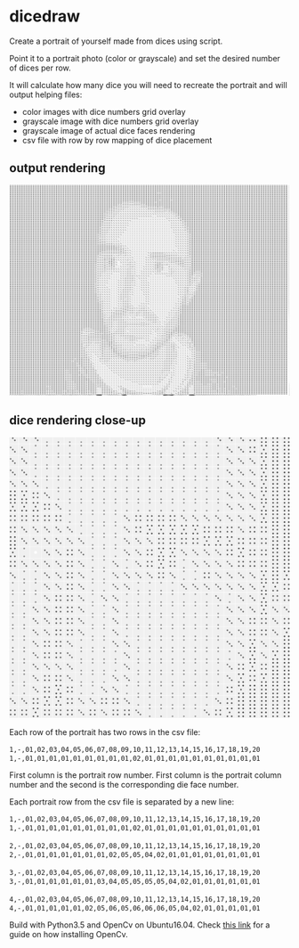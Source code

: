 # dicedraw
Create a portrait of yourself made from dices using script.

Point it to a portrait photo (color or grayscale) and set the desired number of dices per row. 

It will calculate how many dice you will need to recreate the portrait and will output helping files:
 
 - color images with dice numbers grid overlay
 - grayscale image with dice numbers grid overlay
 - grayscale image of actual dice faces rendering
 - csv file with row by row mapping of dice placement
 
 
 ## output rendering
  ![full_dice_rendering](https://github.com/mirceaciu/dicedraw/blob/master/output-to-dice.png)

 
 ## dice rendering close-up
 
 ![dice_rendering_close_up](https://github.com/mirceaciu/dicedraw/blob/master/cropped-dice.png)


Each row of the portrait has two rows in the csv file:

```
1,-,01,02,03,04,05,06,07,08,09,10,11,12,13,14,15,16,17,18,19,20
1,-,01,01,01,01,01,01,01,01,01,02,01,01,01,01,01,01,01,01,01,01
```

First column is the portrait row number. First column is the portrait column number and the second is the corresponding die face number. 

Each portrait row from the csv file is separated by a new line:

```
1,-,01,02,03,04,05,06,07,08,09,10,11,12,13,14,15,16,17,18,19,20
1,-,01,01,01,01,01,01,01,01,01,02,01,01,01,01,01,01,01,01,01,01

2,-,01,02,03,04,05,06,07,08,09,10,11,12,13,14,15,16,17,18,19,20
2,-,01,01,01,01,01,01,01,02,05,05,04,02,01,01,01,01,01,01,01,01

3,-,01,02,03,04,05,06,07,08,09,10,11,12,13,14,15,16,17,18,19,20
3,-,01,01,01,01,01,01,03,04,05,05,05,05,04,02,01,01,01,01,01,01

4,-,01,02,03,04,05,06,07,08,09,10,11,12,13,14,15,16,17,18,19,20
4,-,01,01,01,01,01,02,05,06,05,06,06,06,05,04,02,01,01,01,01,01
```

Build with Python3.5 and OpenCv on Ubuntu16.04. Check [this link](https://www.pyimagesearch.com/2016/10/24/ubuntu-16-04-how-to-install-opencv/) for a guide on how installing OpenCv.
